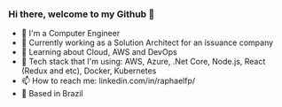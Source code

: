 ### Hi there, welcome to my Github 👋

- 📖 I'm a Computer Engineer
- 🔭 Currently working as a Solution Architect for an issuance company
- 🌱 Learning about Cloud, AWS and DevOps
- 🚀 Tech stack that I'm using: AWS, Azure, .Net Core, Node.js, React (Redux and etc), Docker, Kubernetes
- 📫 How to reach me: linkedin.com/in/raphaelfp/
- 🏡 Based in Brazil
